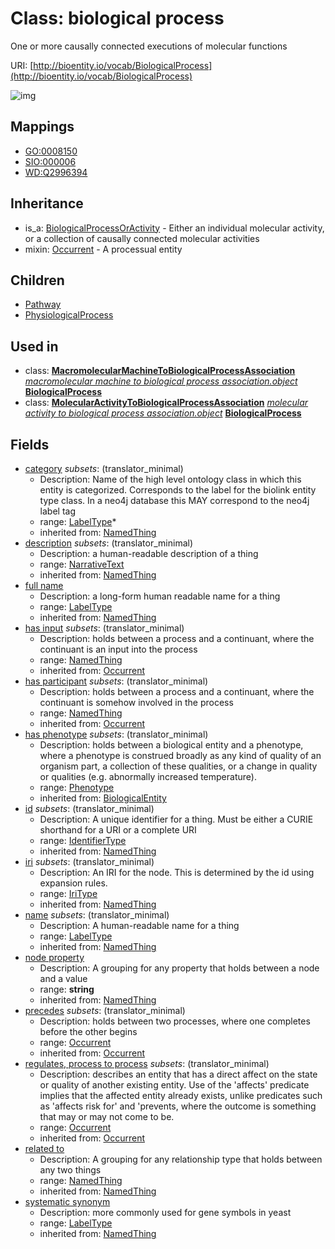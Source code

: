 # Class: biological process


One or more causally connected executions of molecular functions

URI: [http://bioentity.io/vocab/BiologicalProcess](http://bioentity.io/vocab/BiologicalProcess)

![img](http://yuml.me/diagram/nofunky;dir:TB/class/\[BiologicalProcess|id(i):identifier_type%20%3F;name(i):label_type%20%3F;category(i):label_type%20*;node_property(i):string%20%3F;iri(i):iri_type%20%3F;full_name(i):label_type%20%3F;description(i):narrative_text%20%3F;systematic_synonym(i):label_type%20%3F;has_phenotype(i):phenotype%20%3F]-%20precedes(i)%20%3F>\[Occurrent],%20\[BiologicalProcess]-%20has%20input(i)%20%3F>\[NamedThing],%20\[BiologicalProcess]-%20has%20participant(i)%20%3F>\[NamedThing],%20\[BiologicalProcess]-%20regulates,%20process%20to%20process(i)%20%3F>\[Occurrent],%20\[BiologicalProcess]-%20related%20to(i)%20%3F>\[NamedThing],%20\[MacromolecularMachineToBiologicalProcessAssociation]-%20object(i)>\[BiologicalProcess],%20\[MolecularActivityToBiologicalProcessAssociation]-%20object(i)>\[BiologicalProcess],%20\[BiologicalProcess]uses%20-.->\[Occurrent],%20\[BiologicalProcess]^-\[PhysiologicalProcess],%20\[BiologicalProcess]^-\[Pathway],%20\[BiologicalProcessOrActivity]^-\[BiologicalProcess])
## Mappings

 * [GO:0008150](http://purl.obolibrary.org/obo/GO_0008150)
 * [SIO:000006](http://semanticscience.org/resource/SIO_000006)
 * [WD:Q2996394](http://purl.obolibrary.org/obo/WD_Q2996394)
## Inheritance

 *  is_a: [BiologicalProcessOrActivity](BiologicalProcessOrActivity.md) - Either an individual molecular activity, or a collection of causally connected molecular activities
 *  mixin: [Occurrent](Occurrent.md) - A processual entity
## Children

 * [Pathway](Pathway.md)
 * [PhysiologicalProcess](PhysiologicalProcess.md)
## Used in

 *  class: **[MacromolecularMachineToBiologicalProcessAssociation](MacromolecularMachineToBiologicalProcessAssociation.md)** *[macromolecular machine to biological process association.object](macromolecular_machine_to_biological_process_association_object.md)* **[BiologicalProcess](BiologicalProcess.md)**
 *  class: **[MolecularActivityToBiologicalProcessAssociation](MolecularActivityToBiologicalProcessAssociation.md)** *[molecular activity to biological process association.object](molecular_activity_to_biological_process_association_object.md)* **[BiologicalProcess](BiologicalProcess.md)**
## Fields

 * [category](category.md) *subsets*: (translator_minimal)
    * Description: Name of the high level ontology class in which this entity is categorized. Corresponds to the label for the biolink entity type class. In a neo4j database this MAY correspond to the neo4j label tag
    * range: [LabelType](LabelType.md)*
    * inherited from: [NamedThing](NamedThing.md)
 * [description](description.md) *subsets*: (translator_minimal)
    * Description: a human-readable description of a thing
    * range: [NarrativeText](NarrativeText.md)
    * inherited from: [NamedThing](NamedThing.md)
 * [full name](full_name.md)
    * Description: a long-form human readable name for a thing
    * range: [LabelType](LabelType.md)
    * inherited from: [NamedThing](NamedThing.md)
 * [has input](has_input.md) *subsets*: (translator_minimal)
    * Description: holds between a process and a continuant, where the continuant is an input into the process
    * range: [NamedThing](NamedThing.md)
    * inherited from: [Occurrent](Occurrent.md)
 * [has participant](has_participant.md) *subsets*: (translator_minimal)
    * Description: holds between a process and a continuant, where the continuant is somehow involved in the process 
    * range: [NamedThing](NamedThing.md)
    * inherited from: [Occurrent](Occurrent.md)
 * [has phenotype](has_phenotype.md) *subsets*: (translator_minimal)
    * Description: holds between a biological entity and a phenotype, where a phenotype is construed broadly as any kind of quality of an organism part, a collection of these qualities, or a change in quality or qualities (e.g. abnormally increased temperature). 
    * range: [Phenotype](Phenotype.md)
    * inherited from: [BiologicalEntity](BiologicalEntity.md)
 * [id](id.md) *subsets*: (translator_minimal)
    * Description: A unique identifier for a thing. Must be either a CURIE shorthand for a URI or a complete URI
    * range: [IdentifierType](IdentifierType.md)
    * inherited from: [NamedThing](NamedThing.md)
 * [iri](iri.md) *subsets*: (translator_minimal)
    * Description: An IRI for the node. This is determined by the id using expansion rules.
    * range: [IriType](IriType.md)
    * inherited from: [NamedThing](NamedThing.md)
 * [name](name.md) *subsets*: (translator_minimal)
    * Description: A human-readable name for a thing
    * range: [LabelType](LabelType.md)
    * inherited from: [NamedThing](NamedThing.md)
 * [node property](node_property.md)
    * Description: A grouping for any property that holds between a node and a value
    * range: **string**
    * inherited from: [NamedThing](NamedThing.md)
 * [precedes](precedes.md) *subsets*: (translator_minimal)
    * Description: holds between two processes, where one completes before the other begins
    * range: [Occurrent](Occurrent.md)
    * inherited from: [Occurrent](Occurrent.md)
 * [regulates, process to process](regulates_process_to_process.md) *subsets*: (translator_minimal)
    * Description: describes an entity that has a direct affect on the state or quality of another existing entity. Use of the 'affects' predicate implies that the affected entity already exists, unlike predicates such as 'affects risk for' and 'prevents, where the outcome is something that may or may not come to be.
    * range: [Occurrent](Occurrent.md)
    * inherited from: [Occurrent](Occurrent.md)
 * [related to](related_to.md)
    * Description: A grouping for any relationship type that holds between any two things
    * range: [NamedThing](NamedThing.md)
    * inherited from: [NamedThing](NamedThing.md)
 * [systematic synonym](systematic_synonym.md)
    * Description: more commonly used for gene symbols in yeast
    * range: [LabelType](LabelType.md)
    * inherited from: [NamedThing](NamedThing.md)
